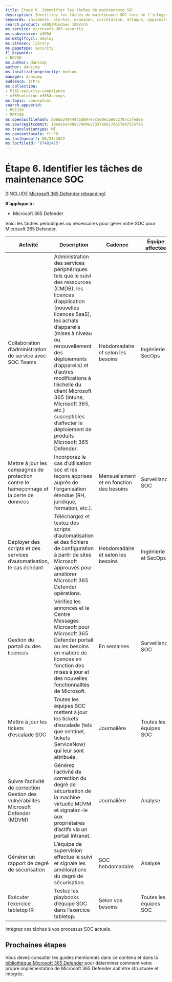 ```yaml
---
title: Étape 6. Identifier les tâches de maintenance SOC
description: Identifiez les tâches de maintenance SOC lors de l’intégration de Microsoft 365 Defender dans vos opérations de sécurité.
keywords: incidents, alertes, examiner, corrélation, attaque, appareils, utilisateurs, identités, identité, boîte aux lettres, e-mail, 365, microsoft, m365, réponse aux incidents, cyberattaque, étendues, opérations de sécurité, soc
search.product: eADQiWindows 10XVcnh
ms.service: microsoft-365-security
ms.subservice: m365d
ms.mktglfcycl: deploy
ms.sitesec: library
ms.pagetype: security
f1.keywords:
- NOCSH
ms.author: dansimp
author: dansimp
ms.localizationpriority: medium
manager: dansimp
audience: ITPro
ms.collection:
- M365-security-compliance
- m365solution-m365dsecops
ms.topic: conceptual
search.appverid:
- MOE150
- MET150
ms.openlocfilehash: b066b248444dbd897e7c560ec58622787c5fed9a
ms.sourcegitcommit: 10e6abe740e27000e223378eb17d657a47555fa8
ms.translationtype: MT
ms.contentlocale: fr-FR
ms.lasthandoff: 08/31/2022
ms.locfileid: "67482425"
---
```

# <a name="step-6-identify-soc-maintenance-tasks"></a>Étape 6. Identifier les tâches de maintenance SOC

[!INCLUDE [Microsoft 365 Defender rebranding](../includes/microsoft-defender.md)]

**S’applique à :**
- Microsoft 365 Defender

Voici les tâches périodiques ou nécessaires pour gérer votre SOC pour Microsoft 365 Defender.

|Activité|Description|Cadence|Équipe affectée|
|---|---|---|---|
|Collaboration d’administration de service avec SOC Teams|Administration des services périphériques tels que le suivi des ressources (CMDB), les licences d’application (nouvelles licences SaaS), les achats d’appareils (mises à niveau ou renouvellement des déploiements d’appareils) et d’autres modifications à l’échelle du client Microsoft 365 (Intune, Microsoft 365, etc.) susceptibles d’affecter le déploiement de produits Microsoft 365 Defender.|Hebdomadaire et selon les besoins|Ingénierie & SecOps|
|Mettre à jour les campagnes de protection contre le hameçonnage et la perte de données|Incorporez le cas d’utilisation soc et les leçons apprises auprès de l’organisation étendue (RH, juridique, formation, etc.).|Mensuellement et en fonction des besoins|Surveillance SOC|
|Déployer des scripts et des services d’automatisation, le cas échéant|Téléchargez et testez des scripts d’automatisation et des fichiers de configuration à partir de sites Microsoft approuvés pour améliorer Microsoft 365 Defender opérations.|Hebdomadaire et selon les besoins|Ingénierie et SecOps|
|Gestion du portail ou des licences|Vérifiez les annonces et le Centre Messages Microsoft pour Microsoft 365 Defender portail ou les besoins en matière de licences en fonction des mises à jour et des nouvelles fonctionnalités de Microsoft.|En semaines|Surveillance SOC|
|Mettre à jour les tickets d’escalade SOC|Toutes les équipes SOC mettent à jour les tickets d’escalade (tels que sentinel, tickets ServiceNow) qui leur sont attribués.|Journalière|Toutes les équipes SOC|
|Suivre l’activité de correction Gestion des vulnérabilités Microsoft Defender (MDVM)|Générez l’activité de correction du degré de sécurisation de la machine virtuelle MDVM et signalez-le aux propriétaires d’actifs via un portail intranet.|Journalière|Analyse|
|Générer un rapport de degré de sécurisation|L’équipe de supervision effectue le suivi et signale les améliorations du degré de sécurisation.|SOC hebdomadaire|Analyse|
|Exécuter l’exercice tabletop IR|Testez les playbooks d’équipe SOC dans l’exercice tabletop.|Selon vos besoins|Toutes les équipes SOC|

Intégrez ces tâches à vos processus SOC actuels.

## <a name="next-steps"></a>Prochaines étapes

Vous devez consulter les guides mentionnés dans ce contenu et dans la [bibliothèque Microsoft 365 Defender](/microsoft-365/security/defender) pour déterminer comment votre propre implémentation de Microsoft 365 Defender doit être structurée et intégrée.
